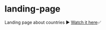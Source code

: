 # landing-page
 Landing page about countries ▶️
 <a href="https://itsozod.github.io/landing-page/">Watch it here</a>✅
